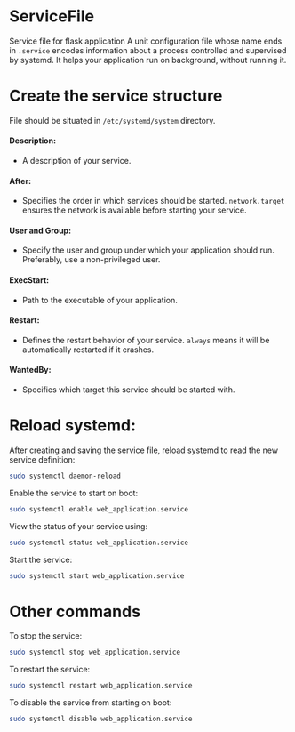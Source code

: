 # ServiceFile
Service file for flask application
A unit configuration file whose name ends in `.service` encodes information about a process controlled and supervised by systemd. It helps your application run on background, without running it.
# Create the service structure
File should be situated in `/etc/systemd/system` directory.
#### Description:
- A description of your service.
#### After:
- Specifies the order in which services should be started. `network.target` ensures the network is available before starting your service.
#### User and Group:
- Specify the user and group under which your application should run. Preferably, use a non-privileged user.
#### ExecStart:
- Path to the executable of your application.
#### Restart:
- Defines the restart behavior of your service. `always` means it will be automatically restarted if it crashes.
#### WantedBy:
- Specifies which target this service should be started with.
# Reload systemd:
After creating and saving the service file, reload systemd to read the new service definition:

```bash
sudo systemctl daemon-reload
```
Enable the service to start on boot:
```bash
sudo systemctl enable web_application.service
```
View the status of your service using:
```bash
sudo systemctl status web_application.service
```
Start the service:
```bash
sudo systemctl start web_application.service
```
# Other commands
To stop the service:
```bash
sudo systemctl stop web_application.service
```
To restart the service:
```bash
sudo systemctl restart web_application.service
```
To disable the service from starting on boot:
```bash
sudo systemctl disable web_application.service
```
